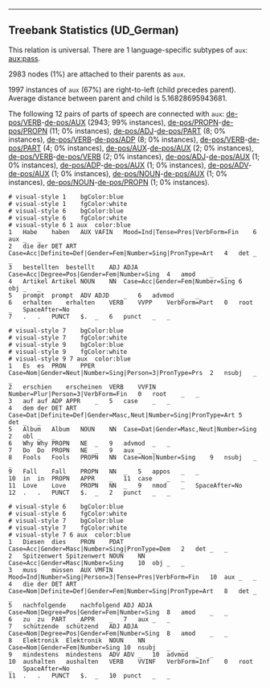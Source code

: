 

--------------------------------------------------------------------------------

## Treebank Statistics (UD_German)

This relation is universal.
There are 1 language-specific subtypes of `aux`: [aux:pass]().

2983 nodes (1%) are attached to their parents as `aux`.

1997 instances of `aux` (67%) are right-to-left (child precedes parent).
Average distance between parent and child is 5.16828695943681.

The following 12 pairs of parts of speech are connected with `aux`: [de-pos/VERB]()-[de-pos/AUX]() (2943; 99% instances), [de-pos/PROPN]()-[de-pos/PROPN]() (11; 0% instances), [de-pos/ADJ]()-[de-pos/PART]() (8; 0% instances), [de-pos/VERB]()-[de-pos/ADP]() (8; 0% instances), [de-pos/VERB]()-[de-pos/PART]() (4; 0% instances), [de-pos/AUX]()-[de-pos/AUX]() (2; 0% instances), [de-pos/VERB]()-[de-pos/VERB]() (2; 0% instances), [de-pos/ADJ]()-[de-pos/AUX]() (1; 0% instances), [de-pos/ADP]()-[de-pos/AUX]() (1; 0% instances), [de-pos/ADV]()-[de-pos/AUX]() (1; 0% instances), [de-pos/NOUN]()-[de-pos/AUX]() (1; 0% instances), [de-pos/NOUN]()-[de-pos/PROPN]() (1; 0% instances).


~~~ conllu
# visual-style 1	bgColor:blue
# visual-style 1	fgColor:white
# visual-style 6	bgColor:blue
# visual-style 6	fgColor:white
# visual-style 6 1 aux	color:blue
1	Habe	haben	AUX	VAFIN	Mood=Ind|Tense=Pres|VerbForm=Fin	6	aux	_	_
2	die	der	DET	ART	Case=Acc|Definite=Def|Gender=Fem|Number=Sing|PronType=Art	4	det	_	_
3	bestellten	bestellt	ADJ	ADJA	Case=Acc|Degree=Pos|Gender=Fem|Number=Sing	4	amod	_	_
4	Artikel	Artikel	NOUN	NN	Case=Acc|Gender=Fem|Number=Sing	6	obj	_	_
5	prompt	prompt	ADV	ADJD	_	6	advmod	_	_
6	erhalten	erhalten	VERB	VVPP	VerbForm=Part	0	root	_	SpaceAfter=No
7	.	.	PUNCT	$.	_	6	punct	_	_

~~~


~~~ conllu
# visual-style 7	bgColor:blue
# visual-style 7	fgColor:white
# visual-style 9	bgColor:blue
# visual-style 9	fgColor:white
# visual-style 9 7 aux	color:blue
1	Es	es	PRON	PPER	Case=Nom|Gender=Neut|Number=Sing|Person=3|PronType=Prs	2	nsubj	_	_
2	erschien	erscheinen	VERB	VVFIN	Number=Plur|Person=3|VerbForm=Fin	0	root	_	_
3	auf	auf	ADP	APPR	_	5	case	_	_
4	dem	der	DET	ART	Case=Dat|Definite=Def|Gender=Masc,Neut|Number=Sing|PronType=Art	5	det	_	_
5	Album	Album	NOUN	NN	Case=Dat|Gender=Masc,Neut|Number=Sing	2	obl	_	_
6	Why	Why	PROPN	NE	_	9	advmod	_	_
7	Do	Do	PROPN	NE	_	9	aux	_	_
8	Fools	Fools	PROPN	NN	Case=Nom|Number=Sing	9	nsubj	_	_
9	Fall	Fall	PROPN	NN	_	5	appos	_	_
10	in	in	PROPN	APPR	_	11	case	_	_
11	Love	Love	PROPN	NN	_	9	nmod	_	SpaceAfter=No
12	.	.	PUNCT	$.	_	2	punct	_	_

~~~


~~~ conllu
# visual-style 6	bgColor:blue
# visual-style 6	fgColor:white
# visual-style 7	bgColor:blue
# visual-style 7	fgColor:white
# visual-style 7 6 aux	color:blue
1	Diesen	dies	PRON	PDAT	Case=Acc|Gender=Masc|Number=Sing|PronType=Dem	2	det	_	_
2	Spitzenwert	Spitzenwert	NOUN	NN	Case=Acc|Gender=Masc|Number=Sing	10	obj	_	_
3	muss	müssen	AUX	VMFIN	Mood=Ind|Number=Sing|Person=3|Tense=Pres|VerbForm=Fin	10	aux	_	_
4	die	der	DET	ART	Case=Nom|Definite=Def|Gender=Fem|Number=Sing|PronType=Art	8	det	_	_
5	nachfolgende	nachfolgend	ADJ	ADJA	Case=Nom|Degree=Pos|Gender=Fem|Number=Sing	8	amod	_	_
6	zu	zu	PART	APPR	_	7	aux	_	_
7	schützende	schützend	ADJ	ADJA	Case=Nom|Degree=Pos|Gender=Fem|Number=Sing	8	amod	_	_
8	Elektronik	Elektronik	NOUN	NN	Case=Nom|Gender=Fem|Number=Sing	10	nsubj	_	_
9	mindestens	mindestens	ADV	ADV	_	10	advmod	_	_
10	aushalten	aushalten	VERB	VVINF	VerbForm=Inf	0	root	_	SpaceAfter=No
11	.	.	PUNCT	$.	_	10	punct	_	_

~~~


